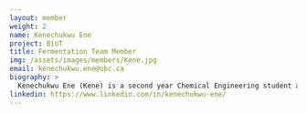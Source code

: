 ```yaml
---
layout: member
weight: 2
name: Kenechukwu Ene
project: BioT
title: Fermentation Team Member
img: /assets/images/members/Kene.jpg
email: kenechukwu.ene@ubc.ca 
biography: >
  Kenechukwu Ene (Kene) is a second year Chemical Engineering student and currently a member of BioT, where he works under the Fermentation team. Through BioT, Kene is gaining some insight into the Food/Beverage industry and is discovering the many ways fermentation could be applied to industries. As part of the Fermentation team, he works around the actual brewing and related technical troubleshooting - Eg. finding ways to measure carbonation inside beer bottles.
linkedin: https://www.linkedin.com/in/kenechukwu-ene/
---
```

